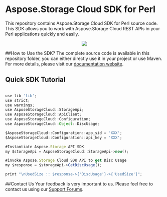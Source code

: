 # Aspose.Storage Cloud SDK for Perl

This repository contains Aspose.Storage Cloud SDK for Perl source code. This SDK allows you to work with Aspose.Storage Cloud REST APIs in your Perl applications quickly and easily. 

<p align="center">
  <a title="Download complete Aspose.Storage for Cloud source code" href="https://github.com/asposetotal/Aspose_total_Cloud/archive/master.zip">
	<img src="https://raw.github.com/AsposeExamples/java-examples-dashboard/master/images/downloadZip-Button-Large.png" />
  </a>
</p>

##How to Use the SDK?
The complete source code is available in this repository folder, you can either directly use it in your project or use Maven. For more details, please visit our [documentation website](http://www.aspose.com/docs/display/totalcloud/Available+SDKs).

## Quick SDK Tutorial
```javascript

use lib 'lib';
use strict;
use warnings;
use AsposeStorageCloud::StorageApi;
use AsposeStorageCloud::ApiClient;
use AsposeStorageCloud::Configuration;
use AsposeStorageCloud::Object::DiscUsage;

$AsposeStorageCloud::Configuration::app_sid = 'XXX';
$AsposeStorageCloud::Configuration::api_key = 'XXX';

#Instantiate Aspose.Storage API SDK
my $storageApi = AsposeStorageCloud::StorageApi->new();

#invoke Aspose.Storage Cloud SDK API to get Disc Usage
my $response = $storageApi->GetDiscUsage();

print "\nUsedSize :: $response->{'DiscUsage'}->{'UsedSize'}";

```

##Contact Us
Your feedback is very important to us. Please feel free to contact us using our [Support Forums](https://www.aspose.com/community/forums/).
